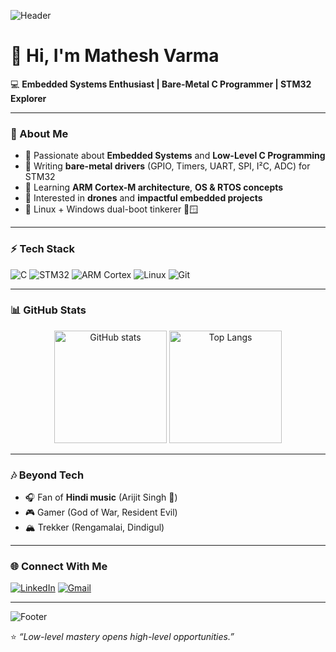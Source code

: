 <!-- Banner -->
![Header](https://capsule-render.vercel.app/api?type=waving&color=0:0f2027,100:2c5364&height=200&section=header&text=Mathesh%20Varma&fontSize=50&fontColor=ffffff&animation=fadeIn&fontAlignY=40)

# 👋 Hi, I'm Mathesh Varma  

💻 **Embedded Systems Enthusiast | Bare-Metal C Programmer | STM32 Explorer**

---

### 🚀 About Me
- 🔹 Passionate about **Embedded Systems** and **Low-Level C Programming**  
- 🔹 Writing **bare-metal drivers** (GPIO, Timers, UART, SPI, I²C, ADC) for STM32  
- 🔹 Learning **ARM Cortex-M architecture**, **OS & RTOS concepts**  
- 🔹 Interested in **drones** and **impactful embedded projects**  
- 🔹 Linux + Windows dual-boot tinkerer 🐧🪟  

---

### ⚡ Tech Stack
![C](https://img.shields.io/badge/C-00599C?style=for-the-badge&logo=c&logoColor=white)
![STM32](https://img.shields.io/badge/STM32-03234B?style=for-the-badge&logo=stmicroelectronics&logoColor=white)
![ARM Cortex](https://img.shields.io/badge/ARM-CortexM4-0091BD?style=for-the-badge)
![Linux](https://img.shields.io/badge/Linux-FCC624?style=for-the-badge&logo=linux&logoColor=black)
![Git](https://img.shields.io/badge/Git-F05032?style=for-the-badge&logo=git&logoColor=white)

---

### 📊 GitHub Stats
<p align="center">
  <img src="https://github-readme-stats.vercel.app/api?username=MatheshVarma&show_icons=true&theme=tokyonight" alt="GitHub stats" height="180"/>
  <img src="https://github-readme-stats.vercel.app/api/top-langs/?username=MatheshVarma&layout=compact&theme=tokyonight" alt="Top Langs" height="180"/>
</p>

---

### 🎶 Beyond Tech
- 🎧 Fan of **Hindi music** (Arijit Singh 💙)  
- 🎮 Gamer (God of War, Resident Evil)  
- 🏔️ Trekker (Rengamalai, Dindigul)  

---

### 🌐 Connect With Me
[![LinkedIn](https://img.shields.io/badge/LinkedIn-0A66C2?style=for-the-badge&logo=linkedin&logoColor=white)](YOUR_LINKEDIN_HERE)
[![Gmail](https://img.shields.io/badge/Email-D14836?style=for-the-badge&logo=gmail&logoColor=white)](mailto:YOUR_EMAIL_HERE)

---

<!-- Footer -->
![Footer](https://capsule-render.vercel.app/api?type=waving&color=0:0f2027,100:2c5364&height=120&section=footer)

⭐ *“Low-level mastery opens high-level opportunities.”*
